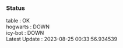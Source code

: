 ### Status


table : OK  
hogwarts : DOWN  
icy-bot : DOWN  
Latest Update : 2023-08-25 00:33:56.934539
